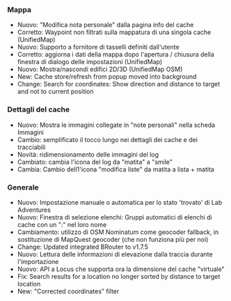 ### Mappa
- Nuovo: "Modifica nota personale" dalla pagina info del cache
- Corretto: Waypoint non filtrati sulla mappatura di una singola cache (UnifiedMap)
- Nuovo: Supporto a fornitore di tasselli definiti dall'utente
- Corretto: aggiorna i dati della mappa dopo l'apertura / chiusura della finestra di dialogo delle impostazioni (UnifiedMap)
- Nuovo: Mostra/nascondi edifici 2D/3D (UnifiedMap OSM)
- New: Cache store/refresh from popup moved into background
- Change: Search for coordinates: Show direction and distance to target and not to current position

### Dettagli del cache
- Nuovo: Mostra le immagini collegate in "note personali" nella scheda Immagini
- Cambio: semplificato il tocco lungo nei dettagli dei cache e dei tracciabili
- Novità: ridimensionamento delle immagini del log
- Cambiato: cambia l'icona del log da "matita" a "smile"
- Cambia: Cambio dell1'icona "modifica liste" da matita a lista + matita

### Generale
- Nuovo: Impostazione manuale o automatica per lo stato 'trovato' di Lab Adventures
- Nuovo: Finestra di selezione elenchi: Gruppi automatici di elenchi di cache con un ":" nel loro nome
- Cambiamento: utilizzo di OSM Nominatum come geocoder fallback, in sostituzione di MapQuest geocoder (che non funziona più per noi)
- Change: Updated integrated BRouter to v1.7.5
- Nuovo: Lettura delle informazioni di elevazione dalla traccia durante l'importazione
- Nuovo: API a Locus che supporta ora la dimensione del cache "virtuale"
- Fix: Search results for a location no longer sorted by distance to target location
- New: "Corrected coordinates" filter
